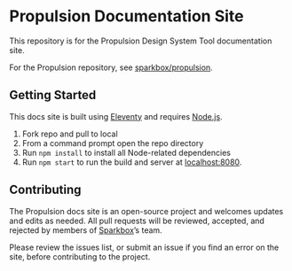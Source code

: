 # Propulsion Documentation Site

This repository is for the Propulsion Design System Tool documentation site.

For the Propulsion repository, see [sparkbox/propulsion](https://github.com/sparkbox/propulsion).

## Getting Started

This docs site is built using [Eleventy](https://11ty.dev) and requires [Node.js](https://nodejs.dev).

1. Fork repo and pull to local
2. From a command prompt open the repo directory
3. Run `npm install` to install all Node-related dependencies
4. Run `npm start` to run the build and server at [localhost:8080](http://localhost:8080).

## Contributing

The Propulsion docs site is an open-source project and welcomes updates and edits as needed. All pull requests will be reviewed, accepted, and rejected by members of [Sparkbox](https://github.com/sparkbox)’s team.

Please review the issues list, or submit an issue if you find an error on the site, before contributing to the project.
